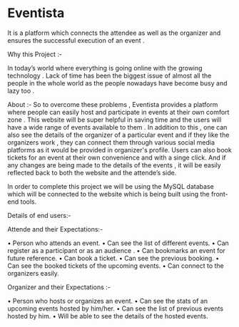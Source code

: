 # Eventista
It is a platform which connects the attendee as well as the organizer and ensures the successful execution of an event .



Why this Project :-

In today’s world where everything is going online with the growing technology . Lack of time has been the biggest issue of almost all the people in the whole world as the people nowadays have become busy and lazy too . 

About :-
So to overcome these problems , Eventista provides a platform where people can easily host and participate in events at their own comfort zone . This website will be super helpful in saving time and the users will have a wide range of events available to them . In addition to this , one can also see the details of the organizer of a particular event and if they like the organizers work , they can connect them through various social media platforms as it would be provided in organizer's profile. Users can also book tickets for an event at their own convenience and with a singe click. And if any changes are being made to the details of the events , it will be easily reflected back to both the website and the attende’s side. 

In order to complete this project we will be using the MySQL database which will be connected to the website which is being built using the front-end tools.

Details of end users:-

Attende and their Expectations:-

•	Person who attends an event.
•	Can see the list of different events.
•	Can register as a participant or as an audience .
•	 Can bookmarks an event for future reference.
•	 Can book a ticket. 
•	 Can see the previous booking.
•	 Can see the booked tickets of the upcoming events.
•	 Can connect to  the organizers easily. 




Organizer and their Expectations :-

•	Person who hosts or organizes an event.
•	Can see the stats of an upcoming events hosted by him/her.
•	Can see the list of previous events hosted by him.
•	Will be able to see the details of the hosted events.
